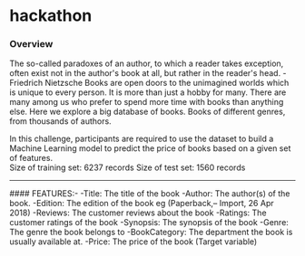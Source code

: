 # hackathon

### Overview <br>
<p>The so-called paradoxes of an author, to which a reader takes exception, often exist not in the author's book at all, but rather in the reader's head. - Friedrich Nietzsche Books are open doors to the unimagined worlds which is unique to every person. It is more than just a hobby for many. There are many among us who prefer to spend more time with books than anything else. Here we explore a big database of books. Books of different genres, from thousands of authors.</p> In this challenge, participants are required to use the dataset to build a Machine Learning model to predict the price of books based on a given set of features.<br> Size of training set: 6237 records Size of test set: 1560 records <br><hr> 
#### FEATURES:-
-Title: The title of the book 
-Author: The author(s) of the book.
-Edition: The edition of the book eg (Paperback,– Import, 26 Apr 2018) 
-Reviews: The customer reviews about the book 
-Ratings: The customer ratings of the book
-Synopsis: The synopsis of the book 
-Genre: The genre the book belongs to 
-BookCategory: The department the book is usually available at.
-Price: The price of the book (Target variable)
